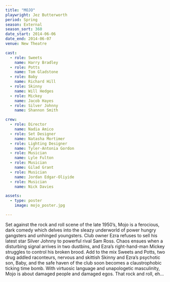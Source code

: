 ```yaml
---
title: "MOJO"
playwright: Jez Butterworth
period: Spring
season: External
season_sort: 360
date_start: 2014-06-06
date_end: 2014-06-07
venue: New Theatre

cast:
  - role: Sweets
    name: Harry Bradley
  - role: Potts
    name: Tom Gladstone
  - role: Baby
    name: Richard Hill
  - role: Skinny
    name: Will Hedges
  - role: Mickey
    name: Jacob Hayes
  - role: Silver Johnny
    name: Shannon Smith

crew:
  - role: Director
    name: Nadia Amico
  - role: Set Designer
    name: Natasha Mortimer
  - role: Lighting Designer
    name: Tyler-Antonia Gordon
  - role: Musician
    name: Lyle Fulton
  - role: Musician
    name: Gilad Grant
  - role: Musician
    name: Jordan Edgar-Oliyide
  - role: Musician
    name: Nick Davies

assets:
  - type: poster
    image: mojo_poster.jpg

---
```


Set against the rock and roll scene of the late 1950’s, Mojo is a ferocious, dark comedy which delves into the sleazy underworld of power hungry gangsters and unhinged youngsters. Club owner Ezra refuses to sell his latest star Silver Johnny to powerful rival Sam Ross. Chaos ensues when a disturbing signal arrives in two dustbins, and Ezra’s right-hand-man Mickey struggles to control his broken brood. Add to the mix Sweets and Potts, two drug addled raconteurs, nervous and skittish Skinny and Ezra’s psychotic son, Baby, and the safe haven of the club soon becomes a claustrophobic ticking time bomb. With virtuosic language and unapologetic masculinity, Mojo is about damaged people and damaged egos. That rock and roll, eh…
